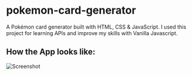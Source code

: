 # pokemon-card-generator
A Pokémon card generator built with HTML, CSS &amp; JavaScript. I used this project for learning APIs and improve my skills with Vanilla Javascript.

## How the App looks like:

![Screenshot](https://github.com/gideangelis/pokemon-card-generator/blob/main/assets/screenshots/app-screenshot.png?raw=true)
